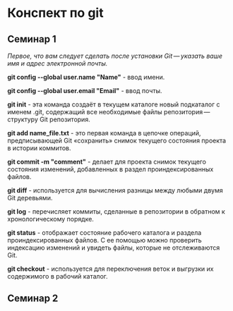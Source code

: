 # Конспект по git
 
## Cеминар 1

*Первое, что вам следует сделать после установки Git — указать ваше имя и адрес электронной почты.*

**git config --global user.name "Name"** - ввод имени.

**git config --global user.email "Email"** - ввод почты.

**git init** - эта команда создаёт в текущем каталоге новый подкаталог с именем .git, содержащий все необходимые файлы репозитория — структуру Git репозитория.

**git add name_file.txt** - это первая команда в цепочке операций, предписывающей Git «сохранить» снимок текущего состояния проекта в истории коммитов. 

**git commit -m "comment"** - делает для проекта снимок текущего состояния изменений, добавленных в раздел проиндексированных файлов.

**git diff** - используется для вычисления разницы между любыми двумя Git деревьями.

**git log** - перечисляет коммиты, сделанные в репозитории в обратном к хронологическому порядке.

**git status** - отображает состояние рабочего каталога и раздела проиндексированных файлов. С ее помощью можно проверить индексацию изменений и увидеть файлы, которые не отслеживаются Git.

**git checkout** - используется для переключения веток и выгрузки их содержимого в рабочий каталог.
 
## Семинар 2
